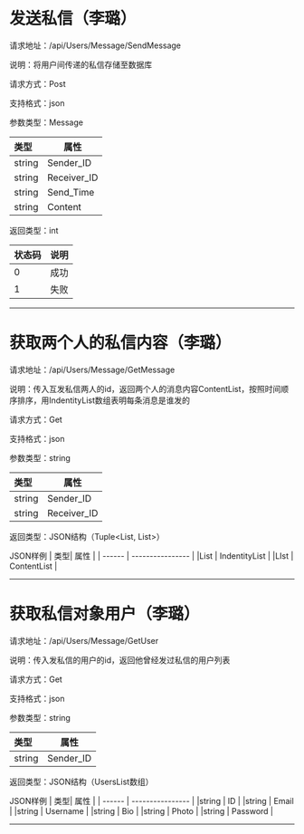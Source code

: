 ﻿
# 发送私信（李璐）

请求地址：/api/Users/Message/SendMessage

说明：将用户间传递的私信存储至数据库

请求方式：Post

支持格式：json

参数类型：Message

| 类型   | 属性     |
| :----- | -------- |
| string | Sender_ID   |
| string | Receiver_ID   |
| string | Send_Time    |
| string | Content    |


返回类型：int

| 状态码 | 说明             |
| ------ | ---------------- |
|0          | 成功         |
| 1        | 失败        |


------

# 获取两个人的私信内容（李璐）

请求地址：/api/Users/Message/GetMessage

说明：传入互发私信两人的id，返回两个人的消息内容ContentList，按照时间顺序排序，用IndentityList数组表明每条消息是谁发的

请求方式：Get

支持格式：json

参数类型：string

| 类型   | 属性     |
| :----- | -------- |
| string | Sender_ID   |
| string | Receiver_ID   |

返回类型：JSON结构（Tuple<List<int>, List<string>>）

JSON样例
| 类型| 属性          |
| ------ | ---------------- |
|List<int>         | IndentityList        |
|LIst<string>    | ContentList        |


------
# 获取私信对象用户（李璐）

请求地址：/api/Users/Message/GetUser

说明：传入发私信的用户的id，返回他曾经发过私信的用户列表

请求方式：Get

支持格式：json

参数类型：string

| 类型   | 属性     |
| :----- | -------- |
| string | Sender_ID   |


返回类型：JSON结构（UsersList数组）

JSON样例
| 类型| 属性          |
| ------ | ---------------- |
|string         | ID      |
|string         | Email      |
|string         | Username     |
|string         | Bio      |
|string         | Photo     |
|string         | Password      |



------

